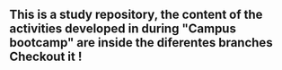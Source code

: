  <h2> This is a study repository, the content of the activities developed in during "Campus bootcamp" are inside the diferentes branches 
 Checkout it ! 
 </h2>

